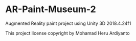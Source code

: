 # AR-Paint-Museum-2
Augmented Reality paint project using Unity 3D 2018.4.24f1

This project license copyright by Mohamad Heru Ardiyanto
